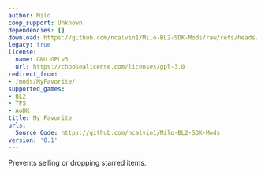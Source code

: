 ```yaml
---
author: Milo
coop_support: Unknown
dependencies: []
download: https://github.com/ncalvin1/Milo-BL2-SDK-Mods/raw/refs/heads/main/MyFavoriteMod/MyFavoriteMod_v0.1.zip
legacy: true
license:
  name: GNU GPLv3
  url: https://choosealicense.com/licenses/gpl-3.0
redirect_from:
- /mods/MyFavorite/
supported_games:
- BL2
- TPS
- AoDK
title: My Favorite
urls:
  Source Code: https://github.com/ncalvin1/Milo-BL2-SDK-Mods
version: '0.1'
---
```

Prevents selling or dropping starred items.